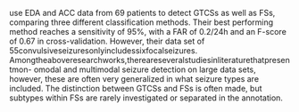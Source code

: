 use EDA and ACC data from 69 patients to detect GTCSs as well as FSs, comparing three
different classification methods. Their best performing method reaches a sensitivity of 95%,
with a FAR of 0.2/24h and an F-score of 0.67 in cross-validation. However, their data set of
55convulsiveseizuresonlyincludessixfocalseizures.
Amongtheaboveresearchworks,thereareseveralstudiesinliteraturethatpresentmon-
omodal and multimodal seizure detection on large data sets, however, these are often very
generalized in what seizure types are included. The distinction between GTCSs and FSs is
often made, but subtypes within FSs are rarely investigated or separated in the annotation.